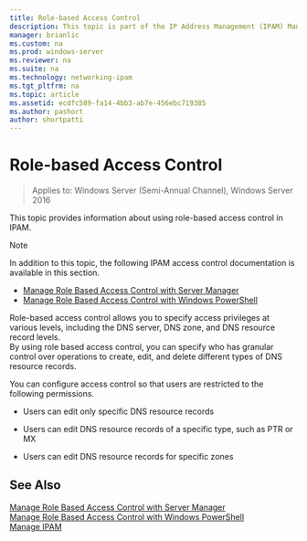 ```yaml
---
title: Role-based Access Control
description: This topic is part of the IP Address Management (IPAM) Management guide in Windows Server 2016.
manager: brianlic
ms.custom: na
ms.prod: windows-server
ms.reviewer: na
ms.suite: na
ms.technology: networking-ipam
ms.tgt_pltfrm: na
ms.topic: article
ms.assetid: ecdfc589-fa14-4bb3-ab7e-456ebc719385
ms.author: pashort
author: shortpatti
---
```

# Role-based Access Control

>Applies to: Windows Server (Semi-Annual Channel), Windows Server 2016

This topic provides information about using role-based access control in IPAM.  
  
> [!NOTE]  
> In addition to this topic, the following IPAM access control  documentation is available in this section.  
>   
> -   [Manage Role Based Access Control with Server Manager](../../technologies/ipam/Manage-Role-Based-Access-Control-with-Server-Manager.md)  
> -   [Manage Role Based Access Control with Windows PowerShell](../../technologies/ipam/Manage-Role-Based-Access-Control-with-Windows-PowerShell.md)  
  
Role-based access control allows you to specify access privileges at various levels, including the DNS server, DNS zone, and DNS resource record levels.  
By using role based access control, you can specify who has granular control over operations to create, edit, and delete different types of DNS resource records.  
  
You can configure access control so that users are restricted to the following permissions.  
  
-   Users can edit only specific DNS resource records  
  
-   Users can edit DNS resource records of a specific type, such as PTR or MX  
  
-   Users can edit DNS resource records for specific zones  
  
## See Also  
[Manage Role Based Access Control with Server Manager](../../technologies/ipam/Manage-Role-Based-Access-Control-with-Server-Manager.md)  
[Manage Role Based Access Control with Windows PowerShell](../../technologies/ipam/Manage-Role-Based-Access-Control-with-Windows-PowerShell.md)  
[Manage IPAM](Manage-IPAM.md)  
  


